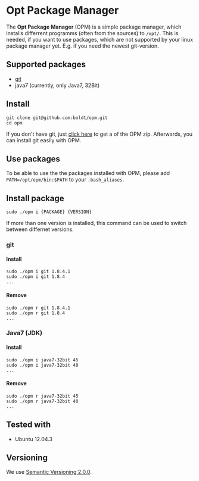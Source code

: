 # Opt Package Manager

The **Opt Package Manager** (OPM) is a simple package manager, which installs 
differrent programms (often from the sources) to `/opt/`. This is needed, 
if you want to use packages, which are not supported by your linux package 
manager yet. E.g. if you need the newest git-version.

## Supported packages

* [git](http://git-scm.com/)
* java7 (currently, only Java7, 32Bit)

## Install

```
git clone git@github.com:boldt/opm.git
cd opm
```

If you don't have git, just [click here](https://github.com/boldt/opm/archive/master.zip) to get a of the OPM zip.
Afterwards, you can install git easily with OPM. 

## Use packages

To be able to use the the packages installed with OPM, please add `PATH=/opt/opm/bin:$PATH` to your `.bash_aliases`.

## Install package

```
sudo ./opm i {PACKAGE} {VERSION}
```

If more than one version is installed, this command can be used to switch 
between differnet versions.

### git

#### Install

```
sudo ./opm i git 1.8.4.1
sudo ./opm i git 1.8.4
...
```

#### Remove

```
sudo ./opm r git 1.8.4.1
sudo ./opm r git 1.8.4
...
```

### Java7 (JDK)

#### Install
```
sudo ./opm i java7-32bit 45
sudo ./opm i java7-32bit 40
...
```

#### Remove
```
sudo ./opm r java7-32bit 45
sudo ./opm r java7-32bit 40
...
```

## Tested with

* Ubuntu 12.04.3

## Versioning

We use [Semantic Versioning 2.0.0](http://semver.org/).
